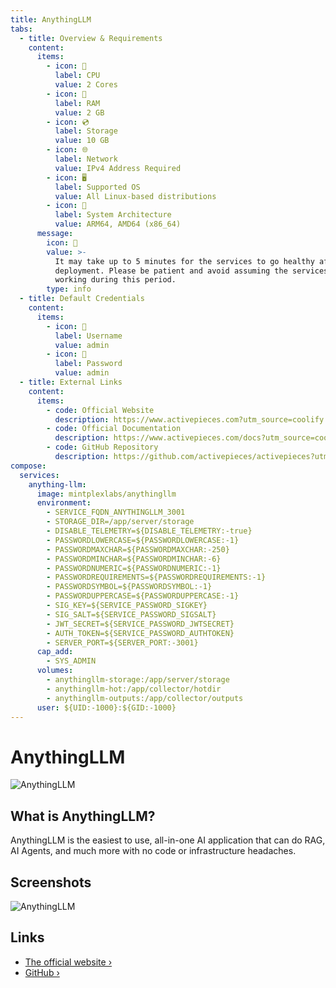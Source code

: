 ```yaml
---
title: AnythingLLM
tabs:
  - title: Overview & Requirements
    content:
      items:
        - icon: 🔲
          label: CPU
          value: 2 Cores
        - icon: 💾
          label: RAM
          value: 2 GB
        - icon: 💿
          label: Storage
          value: 10 GB
        - icon: 🌐
          label: Network
          value: IPv4 Address Required
        - icon: 🖥️
          label: Supported OS
          value: All Linux-based distributions
        - icon: 🌱
          label: System Architecture
          value: ARM64, AMD64 (x86_64)
      message:
        icon: 🌱
        value: >-
          It may take up to 5 minutes for the services to go healthy after
          deployment. Please be patient and avoid assuming the services are not
          working during this period.
        type: info
  - title: Default Credentials
    content:
      items:
        - icon: 👤
          label: Username
          value: admin
        - icon: 🔑
          label: Password
          value: admin
  - title: External Links
    content:
      items:
        - code: Official Website
          description: https://www.activepieces.com?utm_source=coolify.io
        - code: Official Documentation
          description: https://www.activepieces.com/docs?utm_source=coolify.io
        - code: GitHub Repository
          description: https://github.com/activepieces/activepieces?utm_source=coolify.io
compose:
  services:
    anything-llm:
      image: mintplexlabs/anythingllm
      environment:
        - SERVICE_FQDN_ANYTHINGLLM_3001
        - STORAGE_DIR=/app/server/storage
        - DISABLE_TELEMETRY=${DISABLE_TELEMETRY:-true}
        - PASSWORDLOWERCASE=${PASSWORDLOWERCASE:-1}
        - PASSWORDMAXCHAR=${PASSWORDMAXCHAR:-250}
        - PASSWORDMINCHAR=${PASSWORDMINCHAR:-6}
        - PASSWORDNUMERIC=${PASSWORDNUMERIC:-1}
        - PASSWORDREQUIREMENTS=${PASSWORDREQUIREMENTS:-1}
        - PASSWORDSYMBOL=${PASSWORDSYMBOL:-1}
        - PASSWORDUPPERCASE=${PASSWORDUPPERCASE:-1}
        - SIG_KEY=${SERVICE_PASSWORD_SIGKEY}
        - SIG_SALT=${SERVICE_PASSWORD_SIGSALT}
        - JWT_SECRET=${SERVICE_PASSWORD_JWTSECRET}
        - AUTH_TOKEN=${SERVICE_PASSWORD_AUTHTOKEN}
        - SERVER_PORT=${SERVER_PORT:-3001}
      cap_add:
        - SYS_ADMIN
      volumes:
        - anythingllm-storage:/app/server/storage
        - anythingllm-hot:/app/collector/hotdir
        - anythingllm-outputs:/app/collector/outputs
      user: ${UID:-1000}:${GID:-1000}
---
```


<script setup>
import { useData } from 'vitepress'
const { frontmatter } = useData()
</script>

# AnythingLLM

![AnythingLLM](/images/services/anythingllm.png)

## What is AnythingLLM?

AnythingLLM is the easiest to use, all-in-one AI application that can do RAG, AI Agents, and much more with no code or infrastructure headaches.

## Screenshots

![AnythingLLM](/images/services/anythingllm.gif)

<TabBlock   
  :tabs="frontmatter.tabs" 
  :compose="frontmatter.compose" 
/>

## Links

- [The official website ›](https://www.anythingllm.com?utm_source=coolify.io)
- [GitHub ›](https://github.com/Mintplex-Labs/anything-llm?utm_source=coolify.io)